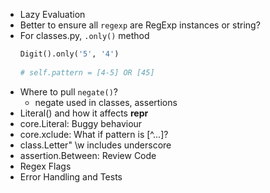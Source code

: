 - Lazy Evaluation
- Better to ensure all `regexp` are RegExp instances or string?
- For classes.py, `.only()` method 
  ``` py
  Digit().only('5', '4')
    
  # self.pattern = [4-5] OR [45]
  ```
- Where to pull `negate()`?
  - negate used in classes, assertions
- Literal() and how it affects __repr__
- core.Literal: Buggy behaviour
- core.xclude: What if pattern is [^...]?
- class.Letter" \w includes underscore
- assertion.Between: Review Code
- Regex Flags
- Error Handling and Tests